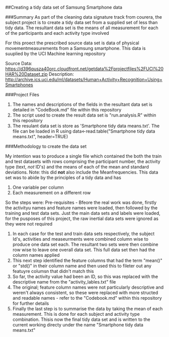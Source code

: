 ##Creating a tidy data set of Samsung Smartphone data

###Summary
As part of the cleaning data signature track from courera, the subject project is to create a tidy data 
set from a supplied set of less than tidy data. The resultant data set is the means of all measurement for each of the participants and each activity type involved

For this proect the prescribed source data set is data of physical movementmeasurements from a Samsung smartphone. This data is suuplied by the UCI Machine learning repository

Source Data: https://d396qusza40orc.cloudfront.net/getdata%2Fprojectfiles%2FUCI%20HAR%20Dataset.zip
Description: http://archive.ics.uci.edu/ml/datasets/Human+Activity+Recognition+Using+Smartphones

###Project Files

1. The names and descriptions of the fields in the resultant data set is detailed in "CodeBook.md" file within this repository
2. The script used to create the result data set is "run.analysis.R" within this repository
3. The resulant data set is store as 'Smartphone tidy data means.txt'. The file can be loaded in R using 
         data<-read.table("Smartphone tidy data means.txt", header=TRUE)

###Methodology to create the data set

My intention was to produce a single file which contained the both the train and test datasets with rows comprising the participant number, the activity type (text, *not* ID's) and the means of each of the mean and standard deviations. Note: this did **not** also include the Meanfrequencies. This data set was to abide by the principles of a tidy data and has

1. One variable per column
2. Each measurement on a different row

So the steps were:
Pre-requisites - Bfeore the real work was done, firstly the activityu names and feature names were loaded, then followed by the training and test data sets. Just the main data sets and labels were loaded, for the pusposes of this project, the raw inertial data sets were ignored as they were not required

1. In each case for the test and train data sets respectively, the subject Id's, activities and measeurments were combined column wise to produce one data set each. The resultant two sets were then combine row wise to leave one overall data set. This full data set then had the column names applied
2. This next step identified the feature columns that had the term "mean()" or "std()" in their column name and then used this to fileter out any featuyre columsn that didn't match this
3. So far, the activity value had been an ID, so this was replaced with the descriptive name from the "activity_lables.txt" file
4. The original; feature column names were not particularly descriptive and weren't always consistent, so these were replaced with more structed and readable names - refer to the "Codebook.md" within this repository for further details
5. Finally the last step is to summarise the data by taking the mean of each measurement. This is done for each subject and activity type combination. Thisis now the final tidy data set and is written to the current working directy under the name "Smartphone tidy data means.txt"



